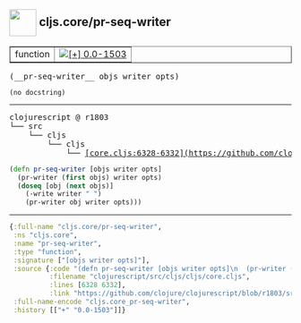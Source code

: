 ## <img width="48px" valign="middle" src="http://i.imgur.com/Hi20huC.png"> cljs.core/pr-seq-writer

 <table border="1">
<tr>
<td>function</td>
<td><a href="https://github.com/cljsinfo/api-refs/tree/0.0-1503"><img valign="middle" alt="[+] 0.0-1503" src="https://img.shields.io/badge/+-0.0--1503-lightgrey.svg"></a> </td>
</tr>
</table>

 <samp>
(__pr-seq-writer__ objs writer opts)<br>
</samp>

```
(no docstring)
```

---

 <pre>
clojurescript @ r1803
└── src
    └── cljs
        └── cljs
            └── <ins>[core.cljs:6328-6332](https://github.com/clojure/clojurescript/blob/r1803/src/cljs/cljs/core.cljs#L6328-L6332)</ins>
</pre>

```clj
(defn pr-seq-writer [objs writer opts]
  (pr-writer (first objs) writer opts)
  (doseq [obj (next objs)]
    (-write writer " ")
    (pr-writer obj writer opts)))
```


---

```clj
{:full-name "cljs.core/pr-seq-writer",
 :ns "cljs.core",
 :name "pr-seq-writer",
 :type "function",
 :signature ["[objs writer opts]"],
 :source {:code "(defn pr-seq-writer [objs writer opts]\n  (pr-writer (first objs) writer opts)\n  (doseq [obj (next objs)]\n    (-write writer \" \")\n    (pr-writer obj writer opts)))",
          :filename "clojurescript/src/cljs/cljs/core.cljs",
          :lines [6328 6332],
          :link "https://github.com/clojure/clojurescript/blob/r1803/src/cljs/cljs/core.cljs#L6328-L6332"},
 :full-name-encode "cljs.core_pr-seq-writer",
 :history [["+" "0.0-1503"]]}

```
